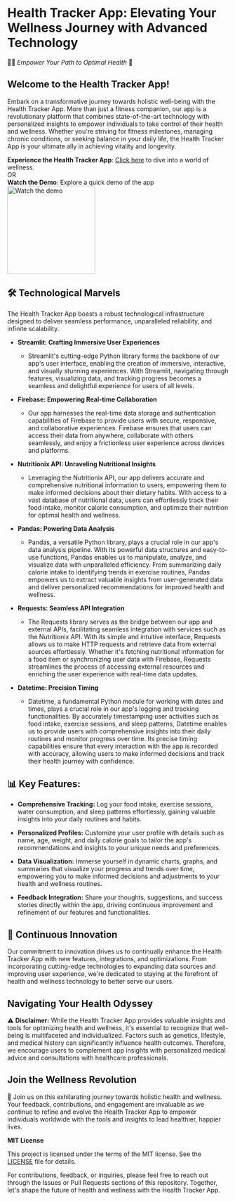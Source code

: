 # Health Tracker App: Elevating Your Wellness Journey with Advanced Technology

🏃‍♂️ *Empower Your Path to Optimal Health* 🥦

## **Welcome to the Health Tracker App!**

Embark on a transformative journey towards holistic well-being with the Health Tracker App. More than just a fitness companion, our app is a revolutionary platform that combines state-of-the-art technology with personalized insights to empower individuals to take control of their health and wellness. Whether you're striving for fitness milestones, managing chronic conditions, or seeking balance in your daily life, the Health Tracker App is your ultimate ally in achieving vitality and longevity.

**Experience the Health Tracker App**: [Click here](https://healthtrackapp.streamlit.app/?embed_options=dark_theme) to dive into a world of wellness.
                                                                               <br>OR
</br>
**Watch the Demo**: Explore a quick demo of the app <a href="https://www.youtube.com/watch?v=gFnAjGA1fwg" target="_blank">
    <img src="https://img.youtube.com/vi/gFnAjGA1fwg/0.jpg" alt="Watch the demo" width="200">
</a>

## 🛠️ **Technological Marvels**

The Health Tracker App boasts a robust technological infrastructure designed to deliver seamless performance, unparalleled reliability, and infinite scalability.

- **Streamlit: Crafting Immersive User Experiences**
  - Streamlit's cutting-edge Python library forms the backbone of our app's user interface, enabling the creation of immersive, interactive, and visually stunning experiences. With Streamlit, navigating through features, visualizing data, and tracking progress becomes a seamless and delightful experience for users of all levels.

- **Firebase: Empowering Real-time Collaboration**
  - Our app harnesses the real-time data storage and authentication capabilities of Firebase to provide users with secure, responsive, and collaborative experiences. Firebase ensures that users can access their data from anywhere, collaborate with others seamlessly, and enjoy a frictionless user experience across devices and platforms.

- **Nutritionix API: Unraveling Nutritional Insights**
  - Leveraging the Nutritionix API, our app delivers accurate and comprehensive nutritional information to users, empowering them to make informed decisions about their dietary habits. With access to a vast database of nutritional data, users can effortlessly track their food intake, monitor calorie consumption, and optimize their nutrition for optimal health and wellness.

- **Pandas: Powering Data Analysis**
  - Pandas, a versatile Python library, plays a crucial role in our app's data analysis pipeline. With its powerful data structures and easy-to-use functions, Pandas enables us to manipulate, analyze, and visualize data with unparalleled efficiency. From summarizing daily calorie intake to identifying trends in exercise routines, Pandas empowers us to extract valuable insights from user-generated data and deliver personalized recommendations for improved health and wellness.

- **Requests: Seamless API Integration**
  - The Requests library serves as the bridge between our app and external APIs, facilitating seamless integration with services such as the Nutritionix API. With its simple and intuitive interface, Requests allows us to make HTTP requests and retrieve data from external sources effortlessly. Whether it's fetching nutritional information for a food item or synchronizing user data with Firebase, Requests streamlines the process of accessing external resources and enriching the user experience with real-time data updates.

- **Datetime: Precision Timing**
  - Datetime, a fundamental Python module for working with dates and times, plays a crucial role in our app's logging and tracking functionalities. By accurately timestamping user activities such as food intake, exercise sessions, and sleep patterns, Datetime enables us to provide users with comprehensive insights into their daily routines and monitor progress over time. Its precise timing capabilities ensure that every interaction with the app is recorded with accuracy, allowing users to make informed decisions and track their health journey with confidence.

## 📊 **Key Features:**

- **Comprehensive Tracking:** Log your food intake, exercise sessions, water consumption, and sleep patterns effortlessly, gaining valuable insights into your daily routines and habits.

- **Personalized Profiles:** Customize your user profile with details such as name, age, weight, and daily calorie goals to tailor the app's recommendations and insights to your unique needs and preferences.

- **Data Visualization:** Immerse yourself in dynamic charts, graphs, and summaries that visualize your progress and trends over time, empowering you to make informed decisions and adjustments to your health and wellness routines.

- **Feedback Integration:** Share your thoughts, suggestions, and success stories directly within the app, driving continuous improvement and refinement of our features and functionalities.

## 🤖 **Continuous Innovation**

Our commitment to innovation drives us to continually enhance the Health Tracker App with new features, integrations, and optimizations. From incorporating cutting-edge technologies to expanding data sources and improving user experience, we're dedicated to staying at the forefront of health and wellness technology to better serve our users.

## **Navigating Your Health Odyssey**

⚠️ **Disclaimer:** While the Health Tracker App provides valuable insights and tools for optimizing health and wellness, it's essential to recognize that well-being is multifaceted and individualized. Factors such as genetics, lifestyle, and medical history can significantly influence health outcomes. Therefore, we encourage users to complement app insights with personalized medical advice and consultations with healthcare professionals.

## **Join the Wellness Revolution**

🌟 Join us on this exhilarating journey towards holistic health and wellness. Your feedback, contributions, and engagement are invaluable as we continue to refine and evolve the Health Tracker App to empower individuals worldwide with the tools and insights to lead healthier, happier lives.

**MIT License**

This project is licensed under the terms of the MIT license. See the [LICENSE](https://github.com/ishita48/Health_Track_App/blob/main/LICENSE) file for details.

For contributions, feedback, or inquiries, please feel free to reach out through the Issues or Pull Requests sections of this repository. Together, let's shape the future of health and wellness with the Health Tracker App.
